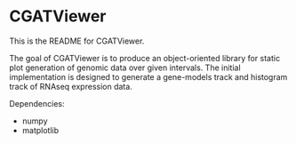 # CGATViewer
This is the README for CGATViewer.

The goal of CGATViewer is to produce an object-oriented library for static plot generation of genomic data over given intervals.  The initial implementation is designed to generate a gene-models track and histogram track of RNAseq expression data.

Dependencies:
 * numpy
 * matplotlib
